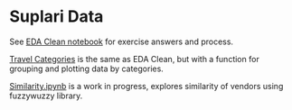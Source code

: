 # Suplari Data

See [EDA Clean notebook](https://github.com/samchaaa/sup_data/blob/master/EDA_Clean.ipynb) for exercise answers and process.

[Travel Categories](https://github.com/samchaaa/sup_data/blob/master/Travel_Categories.ipynb) is the same as EDA Clean, but with a function for grouping and plotting data by categories.

[Similarity.ipynb](https://github.com/samchaaa/sup_data/blob/master/Similarity.ipynb) is a work in progress, explores similarity of vendors using fuzzywuzzy library.
